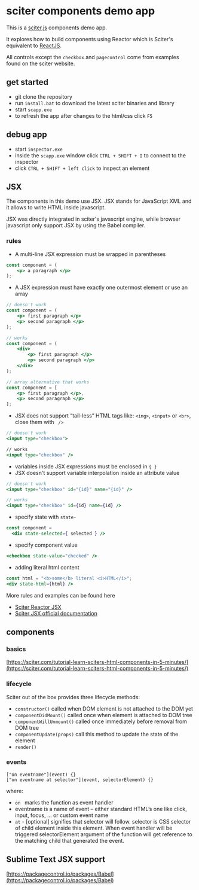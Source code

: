 # sciter components demo app

This is a [sciter.js](https://sciter.com/) components demo app.

It explores how to build components using Reactor which is Sciter's equivalent to [ReactJS](https://reactjs.org/).

All controls except the `checkbox` and `pagecontrol` come from examples found on the sciter website.

## get started

- git clone the repository
- run `install.bat` to download the latest sciter binaries and library
- start `scapp.exe`
- to refresh the app after changes to the html/css click `F5`

## debug app

- start `inspector.exe`
- inside the `scapp.exe` window click `CTRL + SHIFT + I` to connect to the inspector
- click `CTRL + SHIFT + left click` to inspect an element

## JSX

The components in this demo use JSX. JSX stands for JavaScript XML and it allows to write HTML inside javascript.

JSX was directly integrated in sciter's javascript engine, while browser javascript only support JSX by using the Babel compiler.

### rules

- A multi-line JSX expression must be wrapped in parentheses

```jsx
const component = (
    <p> a paragraph </p>
);
```

- A JSX expression must have exactly one outermost element or use an array

```jsx
// doesn't work
const component = (
    <p> first paragraph </p>
    <p> second paragraph </p>
);

// works
const component = (
    <div>
        <p> first paragraph </p>
        <p> second paragraph </p>
    </div>
);

// array alternative that works
const component = [
    <p> first paragraph </p>,
    <p> second paragraph </p>
];
```

- JSX does not support “tail-less” HTML tags like: `<img>`, `<input>` or `<br>`, close them with ` />`

```jsx
// doesn't work
<input type="checkbox">

// works
<input type="checkbox" />
```

- variables inside JSX expressions must be enclosed in `{ }`
- JSX doesn't support variable interpolation inside an attribute value

```jsx
// doesn't work
<input type="checkbox" id="{id}" name="{id}" />

// works
<input type="checkbox" id={id} name={id} />
```

- specify state with `state-`

```jsx
const component = 
  <div state-selected={ selected } />
```

- specify component value

```jsx
<checkbox state-value="checked" />
```

- adding literal html content

```jsx
const html = "<b>some</b> literal <i>HTML</i>";
<div state-html={html} />
```

More rules and examples can be found here

- [Sciter Reactor JSX](https://sciter.com/tutorials/reactor-jsx/)
- [Sciter JSX official documentation](https://github.com/c-smile/quickjspp/blob/master/doc/jsx.md)

## components

### basics

[https://sciter.com/tutorial-learn-sciters-html-components-in-5-minutes/](https://sciter.com/tutorial-learn-sciters-html-components-in-5-minutes/)

### lifecycle

Sciter out of the box provides three lifecycle methods:

- `constructor()` called when DOM element is not attached to the DOM yet
- `componentDidMount()` called once when element is attached to DOM tree
- `componentWillUnmount()` called once immediately before removal from DOM tree
- `componentUpdate(props)` call this method to update the state of the element
- `render()`

### events

```
["on eventname"](event) {}
["on eventname at selector"](event, selectorElement) {}
```

where:

- `on ` marks the function as event handler
- eventname is a name of event – either standard HTML’s one like click, input, focus, … or custom event name
- ` at ` - [optional] signifies that selector will follow. selector is CSS selector of child element inside this element. When event handler will be triggered selectorElement argument of the function will get reference to the matching child that generated the event.

## Sublime Text JSX support

[https://packagecontrol.io/packages/Babel](https://packagecontrol.io/packages/Babel)
